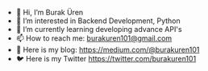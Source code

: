 - 👋 Hi, I’m Burak Üren
- 👀 I’m interested in Backend Development, Python
- 🌱 I’m currently learning developing advance API's
- 📫 How to reach me: burakuren101@gmail.com
- 📝 Here is my blog: https://medium.com/@burakuren101
- 🐦 Here is my Twitter https://twitter.com/burakuren101

<!---
burakuren101/burakuren101 is a ✨ special ✨ repository because its `README.md` (this file) appears on your GitHub profile.
You can click the Preview link to take a look at your changes.
--->

